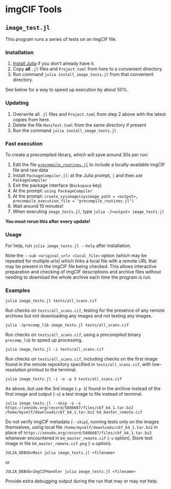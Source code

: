 # imgCIF Tools

## `image_test.jl`

This program runs a series of tests on an imgCIF file. 

### Installation

1. [Install Julia](https://julialang.org/downloads) if you don't already have it.
2. Copy **all** `.jl` files and `Project.toml` from here to a convenient directory.
3. Run command `julia install_image_tests.jl` from that convenient directory.

See below for a way to speed up execution by about 50%.

### Updating

1. Overwrite all `.jl` files and `Project.toml` from step 2 above with
the latest copies from here.  
2. Delete the file `Manifest.toml` from the
same directory if present
3. Run the command `julia install_image_tests.jl`

### Fast execution

To create a precompiled library, which will save around 30s per run:

1. Edit the file [`precompile_routines.jl`](precompile_routines.jl) to include a locally-available imgCIF file and raw data
1. Install `PackageCompiler.jl`: at the Julia prompt, `]` and then `add PackageCompiler`
2. Exit the package interface (`Backspace` key)
3. At the prompt: `using PackageCompiler`
4. At the prompt: `create_sysimage(sysimage_path = <output>, precompile_execution_file = "precompile_routines.jl")`
5. Wait around 10 minutes!
6. When executing `image_tests.jl`, type `julia -J<output> image_tests.jl`

**You must rerun this after every update!**

### Usage

For help, run `julia image_tests.jl --help` after installation.

Note the `--sub <original_url> <local_file>` option (which may be repeated for multiple
urls) which links a local file with a remote URL that may be present in the imgCIF file
being checked. This
allows interactive preparation and checking of imgCIF descriptions and archive files without 
needing to download the whole archive each time the program is run.

### Examples

```
julia image_tests.jl tests/all_scans.cif
```

Run checks on `tests/all_scans.cif`, testing for the presence of any remote
archives but not downloading any images and not testing any images.

```
julia -Jprecomp_lib image_tests.jl tests/all_scans.cif
```

Run checks on `tests/all_scans.cif`, using a precompiled binary `precomp_lib`
to speed up processing.

```
julia image_tests.jl -i tests/all_scans.cif
```

Run checks on `tests/all_scans.cif`, including checks on the first image
found in the remote repository specified in `tests/all_scans.cif`,
with low-resolution printout to the terminal.

```
julia image_tests.jl -i -o -p 3 tests/all_scans.cif
```

As above, but use the 3rd image (`-p 3`) found in the archive instead of
the first image and output (`-o`) a test image to file instead of terminal.

```
julia image_tests.jl --skip -o -s https://zenodo.org/record/5886687/files/cbf_b4_1.tar.bz2 /home/myself/downloads/cbf_b4_1.tar.bz2 b4_master_remote.cif
```

Do not verify imgCIF metadata (`--skip`), running tests only on the images
themselves, using 
local file `/home/myself/downloads/cbf_b4_1.tar.bz2` in place of 
`https://zenodo.org/record/5886687/files/cbf_b4_1.tar.bz2` whenever 
encountered in `b4_master_remote.cif` (`-s` option). Store test image in file
`b4_master_remote.cif.png` (`-o` option).

```
JULIA_DEBUG=Main julia image_tests.jl <filename>
```
or
```
JULIA_DEBUG=ImgCIFHandler julia image_tests.jl <filename>
```

Provide extra debugging output during the run that may or may not help.
